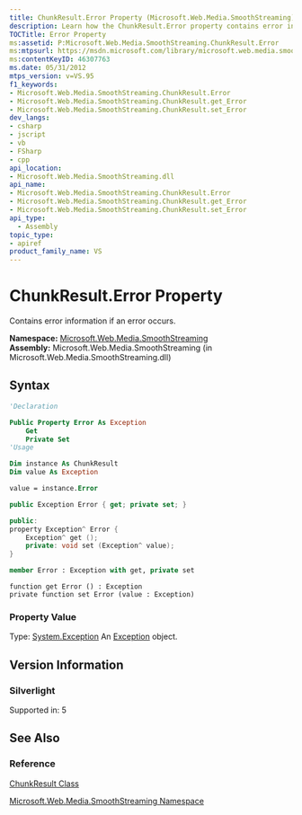 ```yaml
---
title: ChunkResult.Error Property (Microsoft.Web.Media.SmoothStreaming)
description: Learn how the ChunkResult.Error property contains error information if an error occurs, as well as details about its syntax and property value.
TOCTitle: Error Property
ms:assetid: P:Microsoft.Web.Media.SmoothStreaming.ChunkResult.Error
ms:mtpsurl: https://msdn.microsoft.com/library/microsoft.web.media.smoothstreaming.chunkresult.error(v=VS.95)
ms:contentKeyID: 46307763
ms.date: 05/31/2012
mtps_version: v=VS.95
f1_keywords:
- Microsoft.Web.Media.SmoothStreaming.ChunkResult.Error
- Microsoft.Web.Media.SmoothStreaming.ChunkResult.get_Error
- Microsoft.Web.Media.SmoothStreaming.ChunkResult.set_Error
dev_langs:
- csharp
- jscript
- vb
- FSharp
- cpp
api_location:
- Microsoft.Web.Media.SmoothStreaming.dll
api_name:
- Microsoft.Web.Media.SmoothStreaming.ChunkResult.Error
- Microsoft.Web.Media.SmoothStreaming.ChunkResult.get_Error
- Microsoft.Web.Media.SmoothStreaming.ChunkResult.set_Error
api_type:
  - Assembly
topic_type:
- apiref
product_family_name: VS
---
```


# ChunkResult.Error Property

Contains error information if an error occurs.

**Namespace:**  [Microsoft.Web.Media.SmoothStreaming](microsoft-web-media-smoothstreaming-namespace_1.md)  
**Assembly:**  Microsoft.Web.Media.SmoothStreaming (in Microsoft.Web.Media.SmoothStreaming.dll)

## Syntax

```vb
'Declaration

Public Property Error As Exception
    Get
    Private Set
'Usage

Dim instance As ChunkResult
Dim value As Exception

value = instance.Error
```

```csharp
public Exception Error { get; private set; }
```

```cpp
public:
property Exception^ Error {
    Exception^ get ();
    private: void set (Exception^ value);
}
```

``` fsharp
member Error : Exception with get, private set
```

```jscript
function get Error () : Exception
private function set Error (value : Exception)
```

### Property Value

Type: [System.Exception](https://msdn.microsoft.com/library/c18k6c59\(v=vs.95\))  
An [Exception](https://msdn.microsoft.com/library/c18k6c59\(v=vs.95\)) object.

## Version Information

### Silverlight

Supported in: 5  

## See Also

### Reference

[ChunkResult Class](chunkresult-class-microsoft-web-media-smoothstreaming_1.md)

[Microsoft.Web.Media.SmoothStreaming Namespace](microsoft-web-media-smoothstreaming-namespace_1.md)
